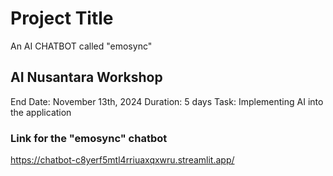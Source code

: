 # Project Title

An AI CHATBOT called "emosync"

## AI Nusantara Workshop

End Date: November 13th, 2024
Duration: 5 days
Task: Implementing AI into the application

### Link for the "emosync" chatbot

https://chatbot-c8yerf5mtl4rriuaxqxwru.streamlit.app/ 
